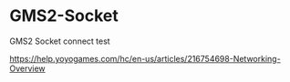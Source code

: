 # GMS2-Socket
GMS2 Socket connect test

https://help.yoyogames.com/hc/en-us/articles/216754698-Networking-Overview
